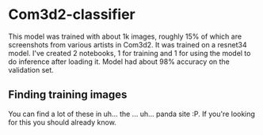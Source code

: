 # Com3d2-classifier
This model was trained with about 1k images, roughly 15% of which are screenshots from various artists in Com3d2. It was trained on a resnet34 model. 
I've created 2 notebooks, 1 for training and 1 for using the model to do inference after loading it.
Model had about 98% accuracy on the validation set.

## Finding training images
You can find a lot of these in uh... the ... uh... panda site :P. If you're looking for this you should already know.
